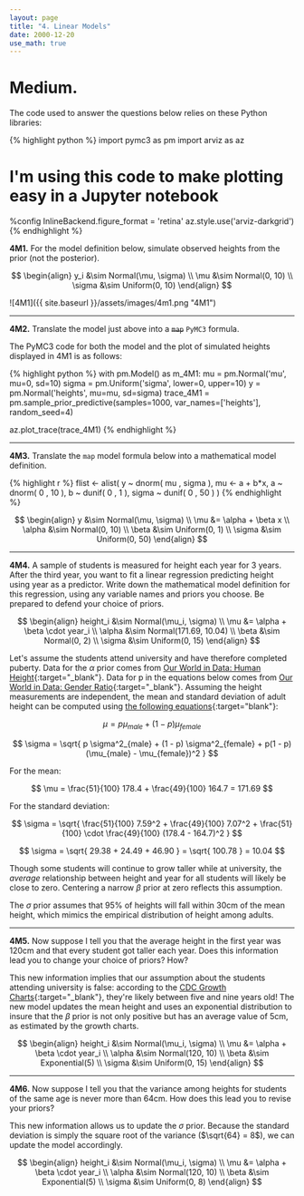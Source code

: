 ```yaml
---
layout: page
title: "4. Linear Models"
date: 2000-12-20
use_math: true
---
```


# Medium.

The code used to answer the questions below relies on these Python libraries:

{% highlight python %}
import pymc3 as pm
import arviz as az

# I'm using this code to make plotting easy in a Jupyter notebook
%config InlineBackend.figure_format = 'retina'
az.style.use('arviz-darkgrid')
{% endhighlight %}

**4M1.** For the model definition below, simulate observed heights from the prior (not the posterior).

$$ \begin{align}
y_i &\sim Normal(\mu, \sigma) \\
\mu &\sim Normal(0, 10) \\
\sigma &\sim Uniform(0, 10)
\end{align} $$

![4M1]({{ site.baseurl }}/assets/images/4m1.png "4M1")

<hr>

**4M2.** Translate the model just above into a ~~`map`~~ `PyMC3` formula.

The PyMC3 code for both the model and the plot of simulated heights displayed in 4M1 is as follows:

{% highlight python %}
with pm.Model() as m_4M1:
    mu = pm.Normal('mu', mu=0, sd=10)
    sigma = pm.Uniform('sigma', lower=0, upper=10)
    y = pm.Normal('heights', mu=mu, sd=sigma)
    trace_4M1 = pm.sample_prior_predictive(samples=1000, var_names=['heights'],
        random_seed=4)

az.plot_trace(trace_4M1)
{% endhighlight %}

<hr>

**4M3.** Translate the `map` model formula below into a mathematical model definition.

{% highlight r %}
flist <- alist(
    y ~ dnorm( mu , sigma ),
    mu <- a + b*x,
    a ~ dnorm( 0 , 10 ),
    b ~ dunif( 0 , 1 ),
    sigma ~ dunif( 0 , 50 )
)
{% endhighlight %}

$$ \begin{align}
y &\sim Normal(\mu, \sigma) \\
\mu &= \alpha + \beta x \\
\alpha &\sim Normal(0, 10) \\
\beta &\sim Uniform(0, 1) \\
\sigma &\sim Uniform(0, 50)
\end{align} $$

<hr>

**4M4.** A sample of students is measured for height each year for 3 years. After the third year, you want to fit a linear regression predicting height using year as a predictor. Write down the mathematical model definition for this regression, using any variable names and priors you choose. Be prepared to defend your choice of priors.

$$ \begin{align}
height_i &\sim Normal(\mu_i, \sigma) \\
\mu &= \alpha + \beta \cdot year_i \\
\alpha &\sim Normal(171.69, 10.04) \\
\beta &\sim Normal(0, 2) \\
\sigma &\sim Uniform(0, 15)
\end{align} $$

Let's assume the students attend university and have therefore completed puberty. Data for the $\alpha$ prior comes from [Our World in Data: Human Height](https://ourworldindata.org/human-height#height-is-normally-distributed){:target="_blank"}. Data for p in the equations below comes from [Our World in Data: Gender Ratio](https://ourworldindata.org/gender-ratio#gender-ratio-across-the-world){:target="_blank"}. Assuming the height measurements are independent, the mean and standard deviation of adult height can be computed using [the following equations](https://stats.stackexchange.com/questions/205126/standard-deviation-for-weighted-sum-of-normal-distributions){:target="blank"}:

$$ \mu = p \mu_{male} + (1 - p) \mu_{female} $$

$$ \sigma = \sqrt{ p \sigma^2_{male} + (1 - p) \sigma^2_{female} + p(1 - p)(\mu_{male} - \mu_{female})^2 } $$

For the mean:

$$ \mu = \frac{51}{100} 178.4 + \frac{49}{100} 164.7 = 171.69 $$

For the standard deviation:

$$ \sigma = \sqrt{ \frac{51}{100} 7.59^2 + \frac{49}{100} 7.07^2 + \frac{51}{100} \cdot \frac{49}{100} (178.4 - 164.7)^2 } $$

$$ \sigma = \sqrt{ 29.38 + 24.49 + 46.90 } = \sqrt{ 100.78 } = 10.04 $$

Though some students will continue to grow taller while at university, the _average_ relationship between height and year for all students will likely be close to zero. Centering a narrow $\beta$ prior at zero reflects this assumption.

The $\sigma$ prior assumes that 95% of heights will fall within 30cm of the mean height, which mimics the empirical distribution of height among adults.

<hr>

**4M5.** Now suppose I tell you that the average height in the first year was 120cm and that every student got taller each year. Does this information lead you to change your choice of priors? How?

This new information implies that our assumption about the students attending university is false: according to the [CDC Growth Charts](https://www.cdc.gov/growthcharts/cdc_charts.htm){:target="_blank"}, they're likely between five and nine years old! The new model updates the mean height and uses an exponential distribution to insure that the $\beta$ prior is not only positive but has an average value of 5cm, as estimated by the growth charts.

$$ \begin{align}
height_i &\sim Normal(\mu_i, \sigma) \\
\mu &= \alpha + \beta \cdot year_i \\
\alpha &\sim Normal(120, 10) \\
\beta &\sim Exponential(5) \\
\sigma &\sim Uniform(0, 15)
\end{align} $$

<hr>

**4M6.** Now suppose I tell you that the variance among heights for students of the same age is never more than 64cm. How does this lead you to revise your priors?

This new information allows us to update the $\sigma$ prior. Because the standard deviation is simply the square root of the variance ($\sqrt{64} = 8$), we can update the model accordingly.

$$ \begin{align}
height_i &\sim Normal(\mu_i, \sigma) \\
\mu &= \alpha + \beta \cdot year_i \\
\alpha &\sim Normal(120, 10) \\
\beta &\sim Exponential(5) \\
\sigma &\sim Uniform(0, 8)
\end{align} $$